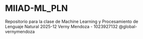 # MIIAD-ML_PLN
Repositorio para la clase de Machine Learning y Procesamiento  de Lenguaje Natural 2025-12
Verny Mendoza - 1023927132
@global-vernymendoza
